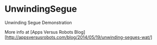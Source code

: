 UnwindingSegue
==============

Unwinding Segue Demonstration

More info at [Apps Versus Robots Blog][http://appsversusrobots.com/blog/2014/05/19/unwinding-segues-wat/]
